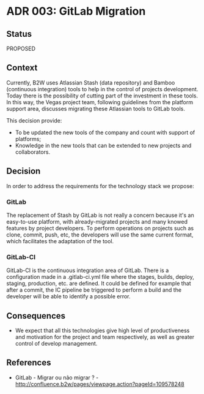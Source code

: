 # ADR 003: GitLab Migration

## Status

PROPOSED

## Context

Currently, B2W uses Atlassian Stash (data repository) and Bamboo (continuous integration) tools to help in the control of projects development. Today there is the possibility of cutting part of the investment in these tools. In this way, the Vegas project team, following guidelines from the platform support area, discusses migrating these Atlassian tools to GitLab tools.

This decision provide:

- To be updated the new tools of the company and count with support of platforms;
- Knowledge in the new tools that can be extended to new projects and collaborators.

## Decision

In order to address the requirements for the technology stack we propose:

### GitLab

The replacement of Stash by GitLab is not really a concern because it's an easy-to-use platform, with already-migrated projects and many knowed features by project developers. 
To perform operations on projects such as clone, commit, push, etc, the developers will use the same current format, which facilitates the adaptation of the tool.

### GitLab-CI

GitLab-CI is the continuous integration area of GitLab. There is a configuration made in a .gitlab-ci.yml file where the stages, builds, deploy, staging, production, etc. are defined.
It could be defined for example that after a commit, the IC pipeline be triggered to perform a build and the developer will be able to identify a possible error.

## Consequences

- We expect that all this technologies give high level of productiveness and motivation for the project and team respectively, as well as greater control of develop management.

## References
- GitLab - Migrar ou não migrar ? - http://confluence.b2w/pages/viewpage.action?pageId=109578248